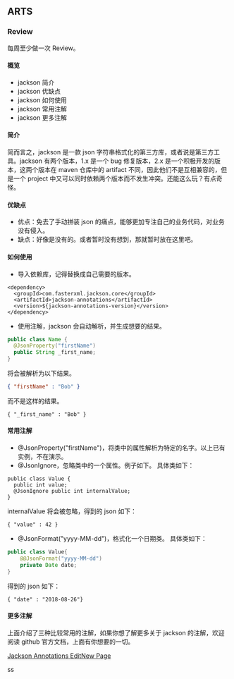 ## ARTS

### Review
每周至少做一次 Review。

#### 概览
* jackson 简介
* jackson 优缺点
* jackson 如何使用
* jackson 常用注解
* jackson 更多注解

#### 简介
简而言之，jackson 是一款 json 字符串格式化的第三方库，或者说是第三方工具。jackson 有两个版本，1.x 是一个 bug 修复版本，2.x 是一个积极开发的版本，这两个版本在 maven 仓库中的 artifact 不同，因此他们不是互相兼容的，但是一个 project 中又可以同时依赖两个版本而不发生冲突。还能这么玩？有点奇怪。

#### 优缺点
* 优点：免去了手动拼装 json 的痛点，能够更加专注自己的业务代码，对业务没有侵入。
* 缺点：好像是没有的。或者暂时没有想到，那就暂时放在这里吧。

#### 如何使用
* 导入依赖库，记得替换成自己需要的版本。
```
<dependency>
  <groupId>com.fasterxml.jackson.core</groupId>
  <artifactId>jackson-annotations</artifactId>
  <version>${jackson-annotations-version}</version>
</dependency>
```
* 使用注解，jackson 会自动解析，并生成想要的结果。

```java
public class Name {
  @JsonProperty("firstName")
  public String _first_name;
}
```
将会被解析为以下结果。

```json
{ "firstName" : "Bob" }
```
而不是这样的结果。

```
{ "_first_name" : "Bob" }
```

#### 常用注解
* @JsonProperty("firstName")，将类中的属性解析为特定的名字。以上已有实例，不在演示。
* @JsonIgnore，忽略类中的一个属性。例子如下。
具体类如下：
```
public class Value {
  public int value;
  @JsonIgnore public int internalValue;
}
```
internalValue 将会被忽略，得到的 json 如下：

```
{ "value" : 42 }
```
* @JsonFormat("yyyy-MM-dd")，格式化一个日期类。
具体类如下：
```java
public class Value{
    @@JsonFormat("yyyy-MM-dd")
    private Date date;
}
```
得到的 json 如下：

```
{ "date" : "2018-08-26"}
```
#### 更多注解
上面介绍了三种比较常用的注解，如果你想了解更多关于 jackson 的注解，欢迎阅读 github 官方文档，上面有你想要的一切。

[Jackson Annotations
EditNew Page
](https://github.com/FasterXML/jackson-annotations/wiki/Jackson-Annotations)

ss